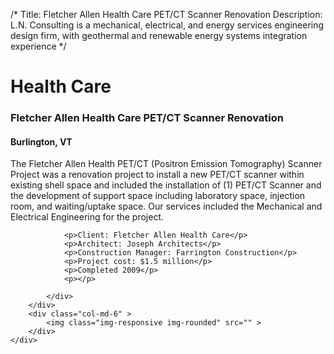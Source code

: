 /*
Title: Fletcher Allen Health Care PET/CT Scanner Renovation
Description: L.N. Consulting is a mechanical, electrical, and energy services engineering design firm, with geothermal and renewable energy systems integration experience
*/

# Health Care

<div>
	<div class="row">
		<div class="col-md-6" >
			<div class="well" >
				<h3>Fletcher Allen Health Care PET/CT Scanner Renovation</h3>
				<h4>Burlington, VT</h4>
				<p>
   
   The Fletcher Allen Health PET/CT (Positron Emission Tomography) Scanner Project was a renovation project to install a new PET/CT scanner within existing shell space and included the installation of (1) PET/CT Scanner and the development of support space including laboratory space, injection room, and waiting/uptake space.  Our services included the Mechanical and Electrical Engineering for the project.
</p>
				
				<p>Client: Fletcher Allen Health Care</p>
				<p>Architect: Joseph Architects</p>
				<p>Construction Manager: Farrington Construction</p>
				<p>Project cost: $1.5 million</p>
				<p>Completed 2009</p>
				<p></p>
				
			</div>
		</div>
		<div class="col-md-6" >
			<img class="img-responsive img-rounded" src="" >
		</div>
	</div>
</div>

